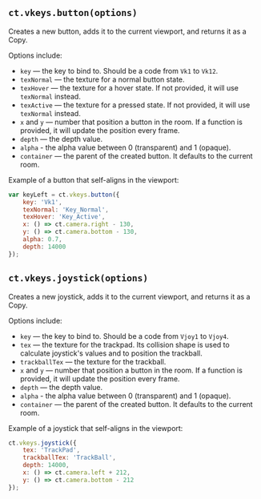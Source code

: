 ## `ct.vkeys.button(options)`

Creates a new button, adds it to the current viewport, and returns it as a Copy.

Options include:

* `key` — the key to bind to. Should be a code from `Vk1` to `Vk12`.
* `texNormal` — the texture for a normal button state.
* `texHover` — the texture for a hover state. If not provided, it will use `texNormal` instead.
* `texActive` — the texture for a pressed state. If not provided, it will use `texNormal` instead.
* `x` and `y` — number that position a button in the room. If a function is provided, it will update the position every frame.
* `depth` — the depth value.
* `alpha` - the alpha value between 0 (transparent) and 1 (opaque).
* `container` — the parent of the created button. It defaults to the current room.

Example of a button that self-aligns in the viewport:

```js
var keyLeft = ct.vkeys.button({
    key: 'Vk1',
    texNormal: 'Key_Normal',
    texHover: 'Key_Active',
    x: () => ct.camera.right - 130,
    y: () => ct.camera.bottom - 130,
    alpha: 0.7,
    depth: 14000
});
```

## `ct.vkeys.joystick(options)`

Creates a new joystick, adds it to the current viewport, and returns it as a Copy.

Options include:

* `key` — the key to bind to. Should be a code from `Vjoy1` to `Vjoy4`.
* `tex` — the texture for the trackpad. Its collision shape is used to calculate joystick's values and to position the trackball.
* `trackballTex` — the texture for the trackball.
* `x` and `y` — number that position a button in the room. If a function is provided, it will update the position every frame.
* `depth` — the depth value.
* `alpha` - the alpha value between 0 (transparent) and 1 (opaque).
* `container` — the parent of the created button. It defaults to the current room.

Example of a joystick that self-aligns in the viewport:

```js
ct.vkeys.joystick({
    tex: 'TrackPad',
    trackballTex: 'TrackBall',
    depth: 14000,
    x: () => ct.camera.left + 212,
    y: () => ct.camera.bottom - 212
});
```
